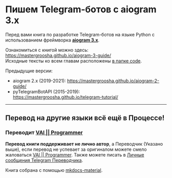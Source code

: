 # Пишем Telegram-ботов c aiogram 3.x 

Перед вами книга по разработке Telegram-ботов на языке Python с использованием фреймворка **[aiogram 3.x](https://github.com/aiogram/aiogram/tree/dev-3.x)**.

Ознакомиться с книгой можно здесь: https://mastergroosha.github.io/aiogram-3-guide/  
Исходные тексты ко всем главам расположены [в папке code](https://github.com/MasterGroosha/aiogram-3-guide/tree/master/code).

Предыдущие версии:
* aiogram 2.x (2019-2021): https://mastergroosha.github.io/aiogram-2-guide/
* pyTelegramBotAPI (2015-2019): https://mastergroosha.github.io/telegram-tutorial/

---
Перевод на другие языки всё ещё в Процессе!
---
### Переводит [VAI || Programmer](https://github.com/Vadim-Khristenko)
**Перевод книги поддерживает не лично автор**, а Переводчик (Указано выше), если перевод не успевает за оригиналом можете смело жаловаться [VAI || Programmer](https://github.com/Vadim-Khristenko).
Также можете писать в [Личные сообщения Telegram Переводчика](https://t.me/VAI_Programmer).

Книга собрана с помощью [mkdocs-material](https://squidfunk.github.io/mkdocs-material/).
